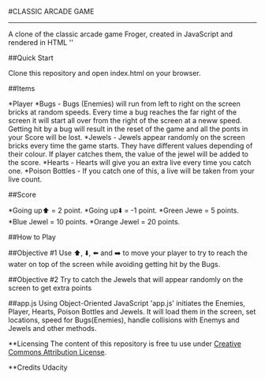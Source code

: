 #CLASSIC ARCADE GAME

*****

A clone of the classic arcade game Froger, created in JavaScript and rendered in HTML '<canvas>'

##Quick Start

Clone this repository and open index.html on your browser.

##Items

*Player
*Bugs - Bugs (Enemies) will run from left to right on the screen bricks at random speeds. Every time a bug reaches the far right of the screen it will start all over from the right of the screen at a neww speed. Getting hit by a bug will result in the reset of the game and all the ponts in your Score will be lost.
*Jewels - Jewels appear randomly on the screen bricks every time the game starts. They have different values depending of their colour. If player catches them, the value of the jewel will be added to the score.
*Hearts - Hearts will give you an extra live every time you catch one.
*Poison Bottles - If you catch one of this, a live will be taken from your live count.

##Score

*Going up:arrow_up: = 2 point.
*Going up:arrow_down: = -1 point.
*Green Jewe = 5 points.
*Blue Jewel = 10 points.
*Orange Jewel = 20 points.

##How to Play

##Objective #1
Use :arrow_up:, :arrow_down:, :arrow_left: and :arrow_right: to move your player to try to reach the water on top of the screen while avoiding getting hit by the Bugs.

##Objective #2
Try to catch the Jewels that will appear randomly on the screen to get extra points

##app.js
Using Object-Oriented JavaScript 'app.js' initiates the Enemies, Player, Hearts, Poison Bottles and Jewels. It will load them in the screen, set locations, speed for Bugs(Enemies), handle collisions with Enemys and Jewels and other methods.

**Licensing
The content of this repository is free tu use under [Creative Commons Attribution License](http://creativecommons.org/licenses/by/3.0/us/).

**Credits
Udacity

